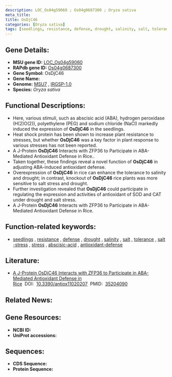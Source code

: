 ```yaml
---
description: LOC_Os04g59060 ; Os04g0687300 ; Oryza sativa
meta_title:
title: OsDjC46
categories: [Oryza sativa]
tags: [seedlings, resistance, defense, drought, salinity, salt, tolerance, salt stress, stress, abscisic acid, antioxidant defense]
---
```


## Gene Details:
- **MSU gene ID:** [LOC_Os04g59060](http://rice.uga.edu/cgi-bin/ORF_infopage.cgi?orf=LOC_Os04g59060)  
- **RAPdb gene ID:** [Os04g0687300](https://rapdb.dna.affrc.go.jp/locus/?name=Os04g0687300)  
- **Gene Symbol:** OsDjC46
- **Gene Name:**
- **Genome:**  [MSU7](http://rice.uga.edu/)&nbsp;,&nbsp;[IRGSP-1.0](https://rapdb.dna.affrc.go.jp/download/irgsp1.html)
- **Species:** *Oryza sativa*

## Functional Descriptions:
   - Here, various stimuli, such as abscisic acid (ABA), hydrogen peroxidase (H(2)O(2)), polyethylene (PEG) and sodium chloride (NaCl) markedly induced the expression of **OsDjC46** in the seedlings.
   - Heat shock protein has been shown to increase plant resistance to stresses, but whether **OsDjC46** was a key factor in plant response to various stresses has not been reported.
   - A J-Protein **OsDjC46** Interacts with ZFP36 to Participate in ABA-Mediated Antioxidant Defense in Rice..
   - Taken together, these findings reveal a novel function of **OsDjC46** in adjusting ABA-induced antioxidant defense.
   - Overexpression of **OsDjC46** in rice can enhance the tolerance to salinity and drought; in contrast, knockout of **OsDjC46** rice plants was more sensitive to salt stress and drought.
   - Further investigation revealed that **OsDjC46** could participate in regulating the expression and activities of antioxidant of SOD and CAT under drought and salt stress.
   - A J-Protein **OsDjC46** Interacts with ZFP36 to Participate in ABA-Mediated Antioxidant Defense in Rice.

## Function-related keywords:
   - [seedlings](/tags/seedlings/)&nbsp;,&nbsp;[resistance](/tags/resistance/)&nbsp;,&nbsp;[defense](/tags/defense/)&nbsp;,&nbsp;[drought](/tags/drought/)&nbsp;,&nbsp;[salinity](/tags/salinity/)&nbsp;,&nbsp;[salt](/tags/salt/)&nbsp;,&nbsp;[tolerance](/tags/tolerance/)&nbsp;,&nbsp;[salt-stress](/tags/salt-stress/)&nbsp;,&nbsp;[stress](/tags/stress/)&nbsp;,&nbsp;[abscisic-acid](/tags/abscisic-acid/)&nbsp;,&nbsp;[antioxidant-defense](/tags/antioxidant-defense/)

## Literature:
   - [A J-Protein OsDjC46 Interacts with ZFP36 to Participate in ABA-Mediated Antioxidant Defense in Rice](https://www.doi.org/10.3390/antiox11020207)&nbsp;&nbsp;DOI:&nbsp;&nbsp;[10.3390/antiox11020207](https://www.doi.org/10.3390/antiox11020207)&nbsp;&nbsp;PMID:&nbsp;&nbsp;[35204090](https://pubmed.ncbi.nlm.nih.gov/35204090/)

## Related News:

## Gene Resources:
- **NCBI ID:**  []()
- **UniProt accessions:** [](https://www.uniprot.org/uniprotkb//entry)

## Sequences:
- **CDS Sequence:**
- **Protein Sequence:**
